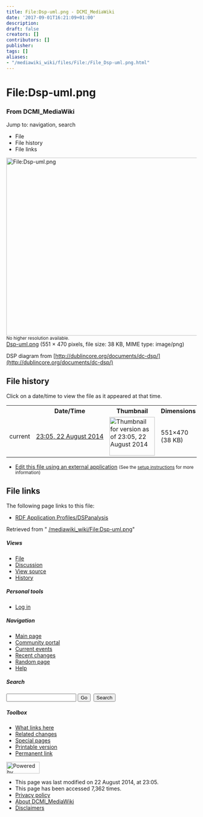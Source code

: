 ```yaml
---
title: File:Dsp-uml.png - DCMI_MediaWiki
date: '2017-09-01T16:21:09+01:00'
description: 
draft: false
creators: []
contributors: []
publisher: 
tags: []
aliases:
- "/mediawiki_wiki/files/File:/File_Dsp-uml.png.html"
---
```


<a id="top"></a>
# File:Dsp-uml.png

### From DCMI\_MediaWiki

Jump to: navigation, search
<!-- start content -->
- File
- File history
- File links

 [<img alt="File:Dsp-uml.png" src="/images/e/ec/Dsp-uml.png" width="551" height="470">](/mediawiki_wiki/files/Dsp-uml.png)  
<small>No higher resolution available.</small>  
 [Dsp-uml.png](/images/e/ec/Dsp-uml.png)‎ (551 × 470 pixels, file size: 38 KB, MIME type: image/png)

DSP diagram from [http://dublincore.org/documents/dc-dsp/](http://dublincore.org/documents/dc-dsp/)

<!-- 
NewPP limit report
Preprocessor node count: 1/1000000
Post-expand include size: 0/2097152 bytes
Template argument size: 0/2097152 bytes
Expensive parser function count: 0/100
-->
## File history

Click on a date/time to view the file as it appeared at that time.

<table class="wikitable filehistory">
  <tr>
    <td></td>
    <th>Date/Time</th>
    <th>Thumbnail</th>
    <th>Dimensions</th>
    <th>User</th>
    <th>Comment</th>
  </tr>
  <tr>
    <td>current</td>
    <td class="filehistory-selected" style="white-space: nowrap;"><a href="/mediawiki_wiki/files/Dsp-uml.png">23:05, 22 August 2014</a></td>
    <td><a href="/images/e/ec/Dsp-uml.png"><img alt="Thumbnail for version as of 23:05, 22 August 2014" src="/images/e/ec/Dsp-uml.png" width="120" height="102"></a></td>
    <td>551×470 <span style="white-space: nowrap;">(38 KB)</span>
    </td>
    <td>
      <a href="/index.php/User:KarenCoyle" title="User:KarenCoyle" class="mw-userlink">KarenCoyle</a> <span style="white-space: nowrap;"> <span class="mw-usertoollinks">(<a href="/index.php/User_talk:KarenCoyle" title="User talk:KarenCoyle">Talk</a> | <a href="/index.php/Special:Contributions/KarenCoyle" title="Special:Contributions/KarenCoyle">contribs</a>)</span></span>
    </td>
    <td> <span class="comment">(DSP diagram from http://dublincore.org/documents/dc-dsp/)</span>
    </td>
  </tr>
</table>

  

- [Edit this file using an external application](/index.php?title=File:Dsp-uml.png&action=edit&externaledit=true&mode=file "File:Dsp-uml.png") <small>(See the <a href="http://www.mediawiki.org/wiki/Manual:External_editors" class="external text" rel="nofollow">setup instructions</a> for more information)</small>

## File links

The following page links to this file:

- [RDF Application Profiles/DSPanalysis](/index.php/RDF_Application_Profiles/DSPanalysis "RDF Application Profiles/DSPanalysis")

Retrieved from " [/mediawiki_wiki/File:Dsp-uml.png](/mediawiki_wiki/files/File:/File:Dsp-uml.png.html)"

<!-- end content -->

##### Views

- [File](/mediawiki_wiki/files/File:/File:Dsp-uml.png.html)
- [Discussion](/index.php?title=File_talk:Dsp-uml.png&action=edit&redlink=1 "Discussion about the content page [t]")
- [View source](/index.php?title=File:Dsp-uml.png&action=edit "This page is protected.
You can view its source [e]")
- [History](/index.php?title=File:Dsp-uml.png&action=history "Past revisions of this page [h]")

##### Personal tools

- [Log in](/index.php?title=Special:UserLogin&returnto=File:Dsp-uml.png "You are encouraged to log in; however, it is not mandatory [o]")

<script type="text/javascript"> if (window.isMSIE55) fixalpha(); </script>

##### Navigation

- [Main page](/index.php/Main_Page "Visit the main page [z]")
- [Community portal](/index.php/DCMI_MediaWiki:Community_portal "About the project, what you can do, where to find things")
- [Current events](/index.php/DCMI_MediaWiki:Current_events "Find background information on current events")
- [Recent changes](/index.php/Special:RecentChanges "The list of recent changes in the wiki [r]")
- [Random page](/index.php/Special:Random "Load a random page [x]")
- [Help](/index.php/Help:Contents "The place to find out")

##### <label for="searchInput">Search</label>

<form action="/index.php" id="searchform">
				<input type="hidden" name="title" value="Special:Search">
				<input id="searchInput" title="Search DCMI_MediaWiki" accesskey="f" type="search" name="search">
				<input type="submit" name="go" class="searchButton" id="searchGoButton" value="Go" title="Go to a page with this exact name if exists"> 
				<input type="submit" name="fulltext" class="searchButton" id="mw-searchButton" value="Search" title="Search the pages for this text">
			</form>

##### Toolbox

- [What links here](/index.php/Special:WhatLinksHere/File:Dsp-uml.png "List of all wiki pages that link here [j]")
- [Related changes](/index.php/Special:RecentChangesLinked/File:Dsp-uml.png "Recent changes in pages linked from this page [k]")
- [Special pages](/index.php/Special:SpecialPages "List of all special pages [q]")
- [Printable version](/index.php?title=File:Dsp-uml.png&printable=yes "Printable version of this page [p]")
- [Permanent link](/index.php?title=File:Dsp-uml.png&oldid=8269 "Permanent link to this revision of the page")

<!-- end of the left (by default at least) column -->

 [<img src="/skins/common/images/poweredby_mediawiki_88x31.png" height="31" width="88" alt="Powered by MediaWiki">](http://www.mediawiki.org/)

- This page was last modified on 22 August 2014, at 23:05.
- This page has been accessed 7,362 times.
- [Privacy policy](/index.php/DCMI_MediaWiki:Privacy_policy "DCMI MediaWiki:Privacy policy")
- [About DCMI\_MediaWiki](/index.php/DCMI_MediaWiki:About "DCMI MediaWiki:About")
- [Disclaimers](/index.php/DCMI_MediaWiki:General_disclaimer "DCMI MediaWiki:General disclaimer")

<script>if (window.runOnloadHook) runOnloadHook();</script><!-- Served in 0.456 secs. -->
